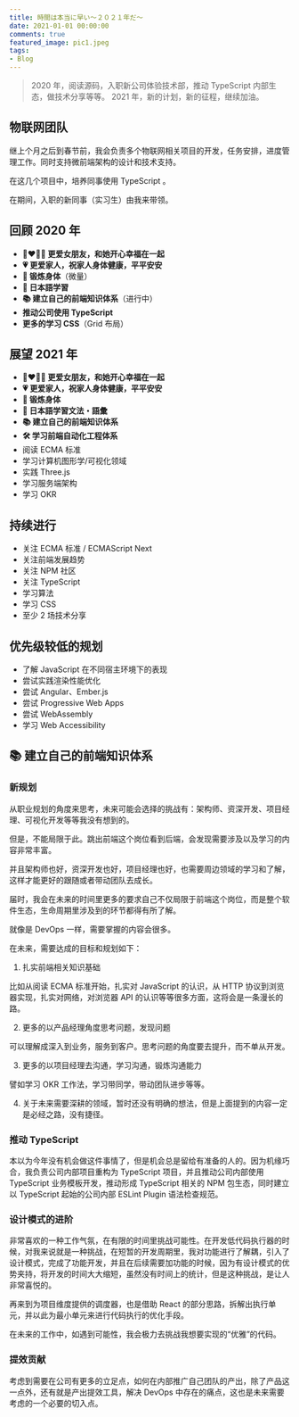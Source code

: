 ```yaml
---
title: 時間は本当に早い〜２０２１年だ〜
date: 2021-01-01 00:00:00
comments: true
featured_image: pic1.jpeg
tags:
- Blog
---
```


<!-- no node -->

<!-- more -->

> 2020 年，阅读源码，入职新公司体验技术部，推动 TypeScript 内部生态，做技术分享等等。
> 2021 年，新的计划，新的征程，继续加油。

## 物联网团队

继上个月之后到春节前，我会负责多个物联网相关项目的开发，任务安排，进度管理工作。同时支持微前端架构的设计和技术支持。

在这几个项目中，培养同事使用 TypeScript 。

在期间，入职的新同事（实习生）由我来带领。

## 回顾 2020 年

- **:couplekiss_man_woman: 更爱女朋友，和她开心幸福在一起**
- **:heartpulse: 更爱家人，祝家人身体健康，平平安安**
- **:horse_racing: 锻炼身体**（微量）
- **:notebook_with_decorative_cover: 日本語学習**
- **:books: 建立自己的前端知识体系**（进行中）
- **推动公司使用 TypeScript**
- **更多的学习 CSS**（Grid 布局）

## 展望 2021 年

- **:couplekiss_man_woman: 更爱女朋友，和她开心幸福在一起**
- **:heartpulse: 更爱家人，祝家人身体健康，平平安安**
- **:horse_racing: 锻炼身体**
- **:notebook_with_decorative_cover: 日本語学習文法・語彙**
- **:books: 建立自己的前端知识体系**
- **:hammer_and_wrench: 学习前端自动化工程体系**
- 阅读 ECMA 标准
- 学习计算机图形学/可视化领域
- 实践 Three.js
- 学习服务端架构
- 学习 OKR

## 持续进行

- 关注 ECMA 标准 / ECMAScript Next
- 关注前端发展趋势
- 关注 NPM 社区
- 关注 TypeScript
- 学习算法
- 学习 CSS
- 至少 2 场技术分享

## 优先级较低的规划

- 了解 JavaScript 在不同宿主环境下的表现
- 尝试实践渲染性能优化
- 尝试 Angular、Ember.js
- 尝试 Progressive Web Apps
- 尝试 WebAssembly
- 学习 Web Accessibility

## :books: 建立自己的前端知识体系

### 新规划

从职业规划的角度来思考，未来可能会选择的挑战有：架构师、资深开发、项目经理、可视化开发等等我没有想到的。

但是，不能局限于此。跳出前端这个岗位看到后端，会发现需要涉及以及学习的内容非常丰富。

并且架构师也好，资深开发也好，项目经理也好，也需要周边领域的学习和了解，这样才能更好的跟随或者带动团队去成长。

届时，我会在未来的时间里更多的要求自己不仅局限于前端这个岗位，而是整个软件生态，生命周期里涉及到的环节都得有所了解。

就像是 DevOps 一样，需要掌握的内容会很多。

在未来，需要达成的目标和规划如下：

1. 扎实前端相关知识基础

比如从阅读 ECMA 标准开始，扎实对 JavaScript 的认识，从 HTTP 协议到浏览器实现，扎实对网络，对浏览器 API 的认识等等很多方面，这将会是一条漫长的路。

2. 更多的以产品经理角度思考问题，发现问题

可以理解成深入到业务，服务到客户。思考问题的角度要去提升，而不单从开发。

3. 更多的以项目经理去沟通，学习沟通，锻炼沟通能力

譬如学习 OKR 工作法，学习带同学，带动团队进步等等。

4. 关于未来需要深耕的领域，暂时还没有明确的想法，但是上面提到的内容一定是必经之路，没有捷径。


### 推动 TypeScript

本以为今年没有机会做这件事情了，但是机会总是留给有准备的人的。因为机缘巧合，我负责公司内部项目重构为 TypeScript 项目，并且推动公司内部使用 TypeScript 业务模板开发，推动形成 TypeScript 相关的 NPM 包生态，同时建立以 TypeScript 起始的公司内部 ESLint Plugin 语法检查规范。

### 设计模式的进阶

非常喜欢的一种工作气氛，在有限的时间里挑战可能性。在开发低代码执行器的时候，对我来说就是一种挑战，在短暂的开发周期里，我对功能进行了解耦，引入了设计模式，完成了功能开发，并且在后续需要加功能的时候，因为有设计模式的优势夹持，将开发的时间大大缩短，虽然没有时间上的统计，但是这种挑战，是让人非常喜悦的。

再来到为项目维度提供的调度器，也是借助 React 的部分思路，拆解出执行单元，并以此为最小单元来进行代码执行的优化手段。

在未来的工作中，如遇到可能性，我会极力去挑战我想要实现的“优雅”的代码。

### 提效贡献

考虑到需要在公司有更多的立足点，如何在内部推广自己团队的产出，除了产品这一点外，还有就是产出提效工具，解决 DevOps 中存在的痛点，这也是未来需要考虑的一个必要的切入点。
